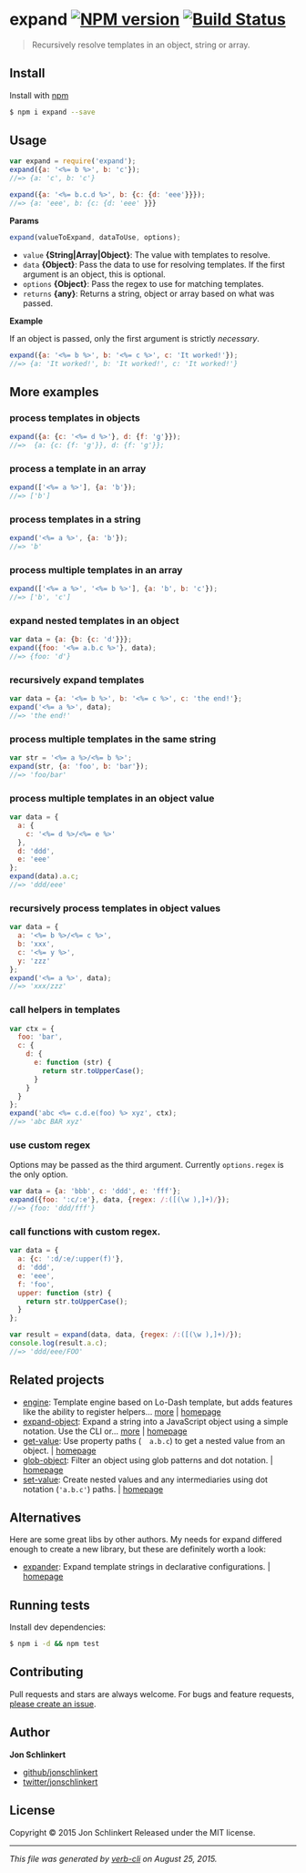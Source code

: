 # expand [![NPM version](https://badge.fury.io/js/expand.svg)](http://badge.fury.io/js/expand)  [![Build Status](https://travis-ci.org/jonschlinkert/expand.svg)](https://travis-ci.org/jonschlinkert/expand)

> Recursively resolve templates in an object, string or array.

## Install

Install with [npm](https://www.npmjs.com/)

```sh
$ npm i expand --save
```

## Usage

```js
var expand = require('expand');
expand({a: '<%= b %>', b: 'c'});
//=> {a: 'c', b: 'c'}

expand({a: '<%= b.c.d %>', b: {c: {d: 'eee'}}});
//=> {a: 'eee', b: {c: {d: 'eee' }}}
```

**Params**

```js
expand(valueToExpand, dataToUse, options);
```

* `value` **{String|Array|Object}**: The value with templates to resolve.
* `data` **{Object}**: Pass the data to use for resolving templates. If the first argument is an object, this is optional.
* `options` **{Object}**: Pass the regex to use for matching templates.
* `returns` **{any}**: Returns a string, object or array based on what was passed.

**Example**

If an object is passed, only the first argument is strictly _necessary_.

```js
expand({a: '<%= b %>', b: '<%= c %>', c: 'It worked!'});
//=> {a: 'It worked!', b: 'It worked!', c: 'It worked!'}
```

## More examples

### process templates in objects

```js
expand({a: {c: '<%= d %>'}, d: {f: 'g'}});
//=>  {a: {c: {f: 'g'}}, d: {f: 'g'}};
```

### process a template in an array

```js
expand(['<%= a %>'], {a: 'b'});
//=> ['b']
```

### process templates in a string

```js
expand('<%= a %>', {a: 'b'});
//=> 'b'
```

### process multiple templates in an array

```js
expand(['<%= a %>', '<%= b %>'], {a: 'b', b: 'c'});
//=> ['b', 'c']
```

### expand nested templates in an object

```js
var data = {a: {b: {c: 'd'}}};
expand({foo: '<%= a.b.c %>'}, data);
//=> {foo: 'd'}
```

### recursively expand templates

```js
var data = {a: '<%= b %>', b: '<%= c %>', c: 'the end!'};
expand('<%= a %>', data);
//=> 'the end!'
```

### process multiple templates in the same string

```js
var str = '<%= a %>/<%= b %>';
expand(str, {a: 'foo', b: 'bar'});
//=> 'foo/bar'
```

### process multiple templates in an object value

```js
var data = {
  a: {
    c: '<%= d %>/<%= e %>'
  },
  d: 'ddd',
  e: 'eee'
};
expand(data).a.c;
//=> 'ddd/eee'
```

### recursively process templates in object values

```js
var data = {
  a: '<%= b %>/<%= c %>',
  b: 'xxx',
  c: '<%= y %>',
  y: 'zzz'
};
expand('<%= a %>', data);
//=> 'xxx/zzz'
```

### call helpers in templates

```js
var ctx = {
  foo: 'bar',
  c: {
    d: {
      e: function (str) {
        return str.toUpperCase();
      }
    }
  }
};
expand('abc <%= c.d.e(foo) %> xyz', ctx);
//=> 'abc BAR xyz'
```

### use custom regex

Options may be passed as the third argument. Currently `options.regex` is the only option.

```js
var data = {a: 'bbb', c: 'ddd', e: 'fff'};
expand({foo: ':c/:e'}, data, {regex: /:([(\w ),]+)/});
//=> {foo: 'ddd/fff'}
```

### call functions with custom regex.

```js
var data = {
  a: {c: ':d/:e/:upper(f)'},
  d: 'ddd',
  e: 'eee',
  f: 'foo',
  upper: function (str) {
    return str.toUpperCase();
  }
};

var result = expand(data, data, {regex: /:([(\w ),]+)/});
console.log(result.a.c);
//=> 'ddd/eee/FOO'
```

## Related projects

* [engine](https://www.npmjs.com/package/engine): Template engine based on Lo-Dash template, but adds features like the ability to register helpers… [more](https://www.npmjs.com/package/engine) | [homepage](https://github.com/jonschlinkert/engine)
* [expand-object](https://www.npmjs.com/package/expand-object): Expand a string into a JavaScript object using a simple notation. Use the CLI or… [more](https://www.npmjs.com/package/expand-object) | [homepage](https://github.com/jonschlinkert/expand-object)
* [get-value](https://www.npmjs.com/package/get-value): Use property paths (`  a.b.c`) to get a nested value from an object. | [homepage](https://github.com/jonschlinkert/get-value)
* [glob-object](https://www.npmjs.com/package/glob-object): Filter an object using glob patterns and dot notation. | [homepage](https://github.com/jonschlinkert/glob-object)
* [set-value](https://www.npmjs.com/package/set-value): Create nested values and any intermediaries using dot notation (`'a.b.c'`) paths. | [homepage](https://github.com/jonschlinkert/set-value)

## Alternatives

Here are some great libs by other authors. My needs for expand differed enough to create a new library, but these are definitely worth a look:

* [expander](https://www.npmjs.com/package/expander): Expand template strings in declarative configurations. | [homepage](https://github.com/tkellen/expander)

## Running tests

Install dev dependencies:

```sh
$ npm i -d && npm test
```

## Contributing

Pull requests and stars are always welcome. For bugs and feature requests, [please create an issue](https://github.com/jonschlinkert/expand/issues/new).

## Author

**Jon Schlinkert**

+ [github/jonschlinkert](https://github.com/jonschlinkert)
+ [twitter/jonschlinkert](http://twitter.com/jonschlinkert)

## License

Copyright © 2015 Jon Schlinkert
Released under the MIT license.

***

_This file was generated by [verb-cli](https://github.com/assemble/verb-cli) on August 25, 2015._
